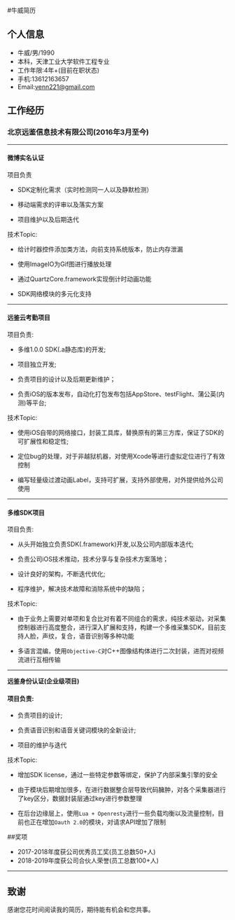 #牛威简历

## 个人信息
- 牛威/男/1990
- 本科，天津工业大学软件工程专业
- 工作年限:4年+(目前在职状态)
- 手机:13612163657
- Email:venn221@gmail.com



## 工作经历

### 北京远鉴信息技术有限公司(2016年3月至今)


---

#### **微博实名认证**
项目负责

 - SDK定制化需求（实时检测同一人以及静默检测）

 - 移动端需求的评审以及落实方案

 - 项目维护以及后期迭代
 
技术Topic:

- 给计时器控件添加类方法，向前支持系统版本，防止内存泄漏

- 使用ImageIO为Gif图进行播放处理

- 通过QuartzCore.framework实现倒计时动画功能

- SDK网络模块的多元化支持

---

#### **远鉴云考勤项目**
项目负责:

 - 多维1.0.0 SDK(.a静态库)的开发;

 - 项目独立开发;

 - 负责项目的设计以及后期更新维护；

 - 负责iOS的版本发布，自动化打包发布包括AppStore、testFlight、蒲公英(内测)等平台;

技术Topic:

- 使用iOS自带的网络接口，封装工具库，替换原有的第三方库，保证了SDK的可扩展性和稳定性;

-  定位bug的处理，对于非越狱机器，对使用Xcode等进行虚拟定位进行了有效控制

-  编写轻量级过渡动画Label，支持可扩展，支持外部使用，对外提供给外公司使用

   
---

#### **多维SDK项目**
项目负责:

 - 从头开始独⽴负责SDK(.framework)开发,以及公司内部版本迭代;

 - 负责公司iOS技术推动，技术分享与复杂技术方案落地；

 - 设计良好的架构，不断迭代优化;

 - 程序维护，解决技术故障和消除系统中的缺陷；

技术Topic:

-  由于业务上需要对单项和复合比对有着不同组合的需求，纯技术驱动，对采集控制器进行高度整合，进行深入扩展和支持，构建一个多维采集SDK，目前支持人脸，声纹，复合，语音识别等多种功能

-  多语言混编，使用`Objective-C`对C++图像结构体进行二次封装，进而对视频流进行互相传输

   
---

**远鉴身份认证(企业级项目)**

#### 项目负责:
 - 负责项目的设计;

 - 负责语音识别和语音关键词模块的全新设计;

 - 项目的维护与迭代

技术Topic:

-  增加SDK license，通过一些特定参数等绑定，保护了内部采集引擎的安全

- 由于模块后期增加很多，在进行数据整合层导致代码臃肿，对各个采集器进行了key区分，数据封装层通过key进行参数整理

- 在后台边缘层上，使用`Lua + Openresty`进行一些负载均衡以及流量控制，目前也正在增加`Oauth 2.0`的模块，对请求API增加了限制



##奖项

* 2017-2018年度获公司优秀员工奖(员工总数50+人)
* 2018-2019年度获公司合伙人荣誉(员工总数100+人)


---

## 致谢

感谢您花时间阅读我的简历，期待能有机会和您共事。
